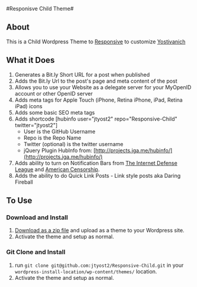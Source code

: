 #Responisve Child Theme#

## About ##
This is a Child Wordpress Theme to [Responsive](http://wordpress.org/extend/themes/responsive) to customize [Yostivanich](http://www.yostivanich.com)

## What it Does ##
1. Generates a Bit.ly Short URL for a post when published
2. Adds the Bit.ly Url to the post's page and meta content of the post
3. Allows you to use your Website as a delegate server for your MyOpenID account or other OpenID server
4. Adds meta tags for Apple Touch (iPhone, Retina iPhone, iPad, Retina iPad) icons
5. Adds some basic SEO meta tags
6. Adds shortcode [hubinfo user="jtyost2" repo="Responsive-Child" twitter="jtyost2"]
	* User is the GitHub Username
	* Repo is the Repo Name
	* Twitter (optional) is the twitter username
	* jQuery Plugin HubInfo from: [http://projects.jga.me/hubinfo/](http://projects.jga.me/hubinfo/)
7. Adds ability to turn on Notification Bars from [The Internet Defense League](http://internetdefenseleague.org/) and [American Censorship](http://americancensorship.org/).
8. Adds the ability to do Quick Link Posts - Link style posts aka Daring Fireball

## To Use ##

### Download and Install

1. [Download as a zip file](https://github.com/jtyost2/Responsive-Child/zipball/master) and upload as a theme to your Wordpress site.
2. Activate the theme and setup as normal.

### Git Clone and Install

1. run `git clone git@github.com:jtyost2/Responsive-Child.git` in your `wordpress-install-location/wp-content/themes/` location.
2. Activate the theme and setup as normal.